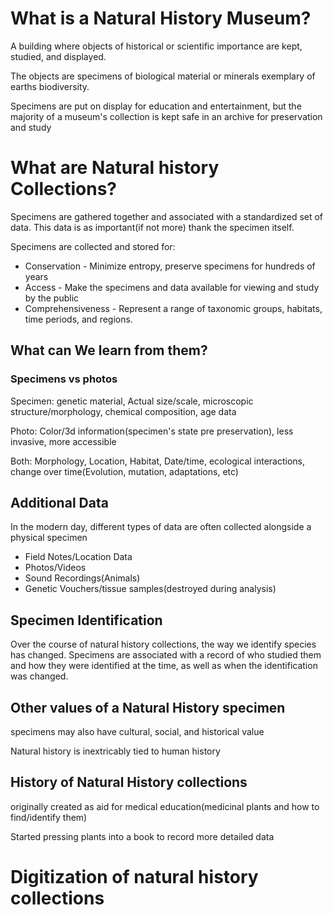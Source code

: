 # What is a Natural History Museum?
A building where objects of historical or scientific importance are kept, studied, and displayed.

The objects are specimens of biological material or minerals exemplary of earths biodiversity.

Specimens are put on display for education and entertainment, but the majority of a museum's collection is kept safe in an archive for preservation and study

# What are Natural history Collections?
Specimens are gathered together and associated with a standardized set of data. This data is as important(if not more) thank the specimen itself. 

Specimens are collected and stored for: 

- Conservation - Minimize entropy, preserve specimens for hundreds of years
- Access - Make the specimens and data available for viewing and study by the public
- Comprehensiveness - Represent a range of taxonomic groups, habitats, time periods, and regions.




## What can We learn from them?

### Specimens vs photos

Specimen: genetic material, Actual size/scale, microscopic structure/morphology, chemical composition, age data

Photo: Color/3d information(specimen's state pre preservation), less invasive, more accessible

Both: Morphology, Location, Habitat, Date/time, ecological interactions, change over time(Evolution, mutation, adaptations, etc)

## Additional Data
In the modern day, different types of data are often collected alongside a physical specimen
- Field Notes/Location Data
- Photos/Videos
- Sound Recordings(Animals)
- Genetic Vouchers/tissue samples(destroyed during analysis)
## Specimen Identification
Over the course of natural history collections, the way we identify species has changed. Specimens are associated with a record of who studied them and how they were identified at the time, as well as when the identification was changed. 

## Other values of a Natural History specimen
specimens may also have cultural, social, and historical value

Natural history is inextricably tied to human history


## History of Natural History collections
originally created as aid for medical education(medicinal plants and how to find/identify them) 

Started pressing plants into a book to record more detailed data
# Digitization of natural history collections
